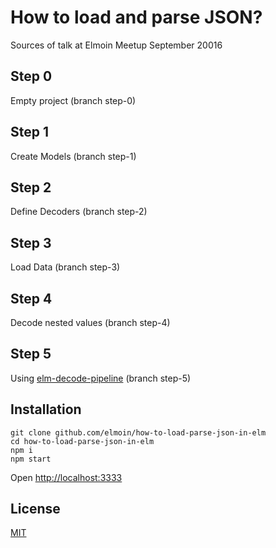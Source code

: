 # How to load and parse JSON?


Sources of talk at Elmoin Meetup September 20016


## Step 0

Empty project (branch step-0)


## Step 1

Create Models (branch step-1)

## Step 2

Define Decoders (branch step-2)

## Step 3

Load Data (branch step-3)


## Step 4

Decode nested values (branch step-4)

## Step 5

Using [elm-decode-pipeline](https://github.com/NoRedInk/elm-decode-pipeline) (branch step-5)





## Installation

```
git clone github.com/elmoin/how-to-load-parse-json-in-elm
cd how-to-load-parse-json-in-elm
npm i
npm start
````
Open [http://localhost:3333](http://localhost:3333)


## License

[MIT](./LICENSE)
